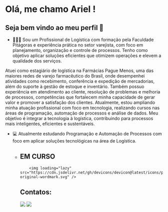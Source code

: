 # Olá, me chamo Ariel ! 
## Seja bem vindo ao meu perfil  👋


- 👨🏼‍🎓 Sou um Profissional de Logística com formação pela Faculdade Pitágoras e experiência prática no setor varejista, com foco em planejamento, organização e controle de processos. Tenho como objetivo aplicar soluções eficientes que otimizem operações e elevem a qualidade dos serviços.

Atuei como estagiário de logística na Farmácias Pague Menos, uma das maiores redes de varejo farmacêutico do Brasil, onde desempenhei atividades como recebimento, conferência e expedição de mercadorias, além do suporte à gestão de estoque e inventário. Também possuo experiência em atendimento ao cliente, resolução de problemas e melhoria de processos, competências que fortalecem minha capacidade de gerar valor e promover a satisfação dos clientes. 
Atualmente, estou ampliando minha atuação profissional com foco em tecnologia, realizando cursos nas áreas de programação, automação de processos e análise de dados. Meu objetivo é integrar a tecnologia à logística, contribuindo para processos mais inteligentes, eficientes e sustentáveis.

- 💻 Atualmente estudando Programação e Automação de Processos com foco em aplicar soluções tecnológicas na área de Logística.

 
  - ## EM CURSO 
            <img loading="lazy" src="https://cdn.jsdelivr.net/gh/devicons/devicon@latest/icons/python/python-original-wordmark.svg" />
    
          
           


    ## Contatos:
     <div>
       <a href = "arieleberdpj@gmail.com"><img loading="lazy" src="https://img.shields.io/badge/Gmail-D14836?style=for-the-badge&logo=gmail&logoColor=white" target="_blank"></a>
       <a href="https://www.linkedin.com/in/ariel-eber-de-paula-junior-413485216" target="_blank"><img loading="lazy" src="https://img.shields.io/badge/-LinkedIn-%230077B5?style=for-the-badge&logo=linkedin&logoColor=white" target="_blank"></a>
       </div>

